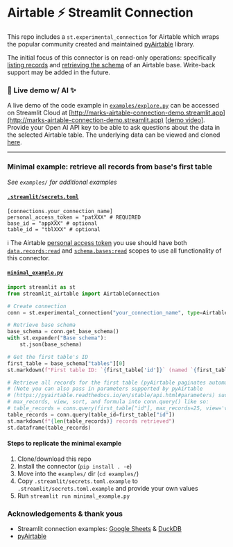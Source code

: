# Airtable ⚡ Streamlit Connection

This repo includes a `st.experimental_connection` for Airtable which wraps the
popular community created and maintained
[pyAirtable](https://github.com/gtalarico/pyairtable) library.

The initial focus of this connector is on read-only operations: specifically
[listing records](https://airtable.com/developers/web/api/list-records) and
[retrieving the schema](https://airtable.com/developers/web/api/get-base-schema)
of an Airtable base. Write-back support may be added in the future.

### 👀 Live demo w/ AI ✨
A live demo of the code example in  [`examples/explore.py`](./examples/explore.py) can be accessed on Streamlit Cloud at [http://marks-airtable-connection-demo.streamlit.app](http://marks-airtable-connection-demo.streamlit.app) [[demo video](https://share.support.airtable.com/RBuJRnyL)]. Provide your Open AI API key to be able to ask questions about the data in the selected Airtable table. The underlying data can be viewed and cloned [here](https://airtable.com/appdbRXgibDiQkNQN/shrIO0m8oyeQJTf9T).

---

### Minimal example: retrieve all records from base's first table

_See `examples/` for additional examples_

#### [`.streamlit/secrets.toml`](./examples/.streamlit/secrets.toml.example)

```
[connections.your_connection_name]
personal_access_token = "patXXX" # REQUIRED
base_id = "appXXX" # optional
table_id = "tblXXX" # optional
```

ℹ️ The Airtable
[personal access token](https://airtable.com/developers/web/guides/personal-access-tokens)
you use should have both
[`data.records:read`](https://airtable.com/developers/web/api/scopes#data-records-read)
and
[`schema.bases:read`](https://airtable.com/developers/web/api/scopes#schema-bases-read)
scopes to use all functionality of this connector.

#### [`minimal_example.py`](./examples/minimal_example.py)

```python
import streamlit as st
from streamlit_airtable import AirtableConnection

# Create connection
conn = st.experimental_connection("your_connection_name", type=AirtableConnection)

# Retrieve base schema
base_schema = conn.get_base_schema()
with st.expander("Base schema"):
    st.json(base_schema)

# Get the first table's ID
first_table = base_schema["tables"][0]
st.markdown(f"First table ID: `{first_table['id']}` (named `{first_table['name']}`)")

# Retrieve all records for the first table (pyAirtable paginates automatically)
# (Note you can also pass in parameters supported by pyAirtable
# (https://pyairtable.readthedocs.io/en/stable/api.html#parameters) such as as
# max_records, view, sort, and formula into conn.query() like so:
# table_records = conn.query(first_table["id"], max_records=25, view='viwXXX')
table_records = conn.query(table_id=first_table["id"])
st.markdown(f"{len(table_records)} records retrieved")
st.dataframe(table_records)
```

#### Steps to replicate the minimal example

1. Clone/download this repo
2. Install the connector (`pip install . -e`)
3. Move into the `examples/` dir (`cd examples/`)
4. Copy `.streamlit/secrets.toml.example` to `.streamlit/secrets.toml.example`
   and provide your own values
5. Run `streamlit run minimal_example.py`

### Acknowledgements & thank yous

- Streamlit connection examples:
  [Google Sheets](https://github.com/streamlit/gsheets-connection) &
  [DuckDB](https://github.com/streamlit/release-demos/blob/master/1.22/st-experimental-connection/duckdb_connection/connection.py)
- [pyAirtable](https://github.com/gtalarico/pyairtable)
